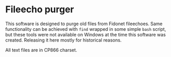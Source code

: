# Fileecho purger
This software is designed to purge old files from Fidonet fileechoes. Same functionality can be achieved with `find` wrapped in some simple `bash` script, but these tools were not available on Windows at the time this software was created. Releasing it here mostly for historical reasons.

All text files are in CP866 charset.
